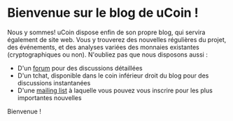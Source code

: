 # Bienvenue sur le blog de uCoin !

 Nous y sommes! uCoin dispose enfin de son propre blog, qui servira également de site web. Vous y trouverez des nouvelles régulières du projet, des événements, et des analyses variées des monnaies existantes (cryptographiques ou non). N'oubliez pas que nous disposons aussi :

*   D'un [forum](http://forum.ucoin.io) pour des discussions détaillées
*   D'un tchat, disponible dans le coin inférieur droit du blog pour des     discussions instantanées
*   D'une [mailing     list](https://groups.google.com/forum/?hl=fr#!forum/ucoin) à laquelle     vous pouvez vous inscrire pour les plus importantes nouvelles

Bienvenue ! 
